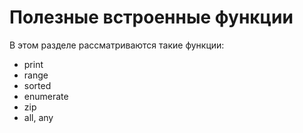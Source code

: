 # Полезные встроенные функции

В этом разделе рассматриваются такие функции:

* print
* range
* sorted
* enumerate
* zip
* all, any

